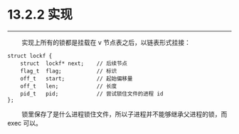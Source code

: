 # 13.2.2 实现
***

&emsp;&emsp;
实现上所有的锁都是挂载在 v 节点表之后，以链表形式挂接：

    struct lockf {
        struct  lockf* next;    // 后续节点
        flag_t  flag;           // 标识
        off_t   start;          // 起始偏移量
        off_t   len;            // 长度
        pid_t   pid;            // 尝试锁住文件的进程 id
    };

&emsp;&emsp;
锁里保存了是什么进程锁住文件，所以子进程并不能够继承父进程的锁，而 exec 可以。